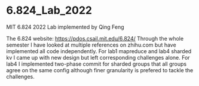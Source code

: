 # 6.824_Lab_2022
MIT 6.824 2022 Lab implemented by Qing Feng

The 6.824 website: https://pdos.csail.mit.edu/6.824/
Through the whole semester I have looked at multiple references on zhihu.com but have implemented all code independently.
For lab1 mapreduce and lab4 sharded kv I came up with new design but left corresponding challenges alone. For lab4 I implemented two-phase commit for sharded groups that all groups agree on the same config although finer granularity is prefered to tackle the challenges.
